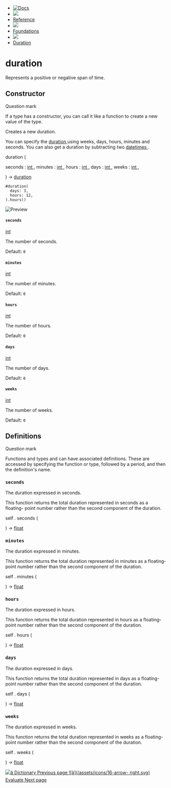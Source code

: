   * [ ![Docs](/assets/icons/16-docs-dark.svg) ](/docs)
  * ![](/assets/icons/16-arrow-right.svg)
  * [ Reference ](/docs/reference/)
  * ![](/assets/icons/16-arrow-right.svg)
  * [ Foundations ](/docs/reference/foundations/)
  * ![](/assets/icons/16-arrow-right.svg)
  * [ Duration ](/docs/reference/foundations/duration/)

#  duration

Represents a positive or negative span of time.

##  Constructor

Question mark

If a type has a constructor, you can call it like a function to create a new
value of the type.

Creates a new duration.

You can specify the [ duration ](/docs/reference/foundations/duration/
"duration") using weeks, days, hours, minutes and seconds. You can also get a
duration by subtracting two [ datetimes
](/docs/reference/foundations/datetime/) .

duration  (

seconds  :  [ int ](/docs/reference/foundations/int/) ,  minutes  :  [ int
](/docs/reference/foundations/int/) ,  hours  :  [ int
](/docs/reference/foundations/int/) ,  days  :  [ int
](/docs/reference/foundations/int/) ,  weeks  :  [ int
](/docs/reference/foundations/int/) ,

)  -> [ duration ](/docs/reference/foundations/duration/)

    
    
    #duration(
      days: 3,
      hours: 12,
    ).hours()
    

![Preview](/assets/docs/GmG9JKsQZEqcWXCc52iIiQAAAAAAAAAA.png)

####  ` seconds `

[ int ](/docs/reference/foundations/int/)

The number of seconds.

Default: ` 0  `

####  ` minutes `

[ int ](/docs/reference/foundations/int/)

The number of minutes.

Default: ` 0  `

####  ` hours `

[ int ](/docs/reference/foundations/int/)

The number of hours.

Default: ` 0  `

####  ` days `

[ int ](/docs/reference/foundations/int/)

The number of days.

Default: ` 0  `

####  ` weeks `

[ int ](/docs/reference/foundations/int/)

The number of weeks.

Default: ` 0  `

##  Definitions

Question mark

Functions and types and can have associated definitions. These are accessed by
specifying the function or type, followed by a period, and then the
definition's name.

###  ` seconds `

The duration expressed in seconds.

This function returns the total duration represented in seconds as a floating-
point number rather than the second component of the duration.

self  .  seconds  (

)  -> [ float ](/docs/reference/foundations/float/)

###  ` minutes `

The duration expressed in minutes.

This function returns the total duration represented in minutes as a floating-
point number rather than the second component of the duration.

self  .  minutes  (

)  -> [ float ](/docs/reference/foundations/float/)

###  ` hours `

The duration expressed in hours.

This function returns the total duration represented in hours as a floating-
point number rather than the second component of the duration.

self  .  hours  (

)  -> [ float ](/docs/reference/foundations/float/)

###  ` days `

The duration expressed in days.

This function returns the total duration represented in days as a floating-
point number rather than the second component of the duration.

self  .  days  (

)  -> [ float ](/docs/reference/foundations/float/)

###  ` weeks `

The duration expressed in weeks.

This function returns the total duration represented in weeks as a floating-
point number rather than the second component of the duration.

self  .  weeks  (

)  -> [ float ](/docs/reference/foundations/float/)

[ ![â](/assets/icons/16-arrow-right.svg) Dictionary  Previous page
](/docs/reference/foundations/dictionary/) [ ![â](/assets/icons/16-arrow-
right.svg) Evaluate  Next page  ](/docs/reference/foundations/eval/)

